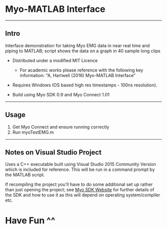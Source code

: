 # Myo-MATLAB Interface

----
## Intro
Interface demonstration for taking Myo EMG data in near real time and piping to MATLAB; script shows the data on a graph in 40 sample long clips

* Distributed under a modified MIT Licence
	* For academic works please reference with the following key information: "A, Hartwell (2016) Myo-MATLAB Interface"

* Requires Windows (OS based high res timestamps - 100ns resolution).

* Build using Myo SDK 0.9 and Myo Connect 1.01 

----
## Usage
1. Get Myo Connect and ensure running correctly 
2. Run myoTestEMG.m

----
## Notes on Visual Studio Project
Uses a C++ executable built using Visual Studio 2015 Community Version which is included for reference. This will be run in a command prompt by the MATLAB script.

If recompiling the project you'll have to do some additional set up rather than just opening the project; see [Myo SDK Website](https://developer.thalmic.com/docs/api_reference/platform/the-sdk.html) for further details of the SDK and how to use it as this will depend on operating system/compiler etc.

# Have Fun ^^

